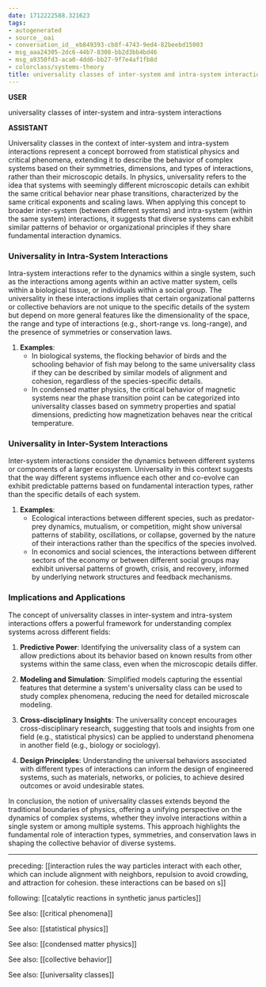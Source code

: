 ```yaml
---
date: 1712222588.321623
tags:
- autogenerated
- source__oai
- conversation_id__eb849393-cb8f-4743-9ed4-82beebd15003
- msg_aaa24305-2dc6-44b7-8308-bb2d3bb4bd46
- msg_a9350fd3-aca0-4dd6-bb27-9f7e4af1fb8d
- colorclass/systems-theory
title: universality classes of inter-system and intra-system interactions
---
```


**USER**

universality classes of inter-system and intra-system interactions


**ASSISTANT**

Universality classes in the context of inter-system and intra-system interactions represent a concept borrowed from statistical physics and critical phenomena, extending it to describe the behavior of complex systems based on their symmetries, dimensions, and types of interactions, rather than their microscopic details. In physics, universality refers to the idea that systems with seemingly different microscopic details can exhibit the same critical behavior near phase transitions, characterized by the same critical exponents and scaling laws. When applying this concept to broader inter-system (between different systems) and intra-system (within the same system) interactions, it suggests that diverse systems can exhibit similar patterns of behavior or organizational principles if they share fundamental interaction dynamics.

### Universality in Intra-System Interactions

Intra-system interactions refer to the dynamics within a single system, such as the interactions among agents within an active matter system, cells within a biological tissue, or individuals within a social group. The universality in these interactions implies that certain organizational patterns or collective behaviors are not unique to the specific details of the system but depend on more general features like the dimensionality of the space, the range and type of interactions (e.g., short-range vs. long-range), and the presence of symmetries or conservation laws.

1. **Examples**: 
   - In biological systems, the flocking behavior of birds and the schooling behavior of fish may belong to the same universality class if they can be described by similar models of alignment and cohesion, regardless of the species-specific details.
   - In condensed matter physics, the critical behavior of magnetic systems near the phase transition point can be categorized into universality classes based on symmetry properties and spatial dimensions, predicting how magnetization behaves near the critical temperature.

### Universality in Inter-System Interactions

Inter-system interactions consider the dynamics between different systems or components of a larger ecosystem. Universality in this context suggests that the way different systems influence each other and co-evolve can exhibit predictable patterns based on fundamental interaction types, rather than the specific details of each system.

1. **Examples**:
   - Ecological interactions between different species, such as predator-prey dynamics, mutualism, or competition, might show universal patterns of stability, oscillations, or collapse, governed by the nature of their interactions rather than the specifics of the species involved.
   - In economics and social sciences, the interactions between different sectors of the economy or between different social groups may exhibit universal patterns of growth, crisis, and recovery, informed by underlying network structures and feedback mechanisms.

### Implications and Applications

The concept of universality classes in inter-system and intra-system interactions offers a powerful framework for understanding complex systems across different fields:

1. **Predictive Power**: Identifying the universality class of a system can allow predictions about its behavior based on known results from other systems within the same class, even when the microscopic details differ.

2. **Modeling and Simulation**: Simplified models capturing the essential features that determine a system's universality class can be used to study complex phenomena, reducing the need for detailed microscale modeling.

3. **Cross-disciplinary Insights**: The universality concept encourages cross-disciplinary research, suggesting that tools and insights from one field (e.g., statistical physics) can be applied to understand phenomena in another field (e.g., biology or sociology).

4. **Design Principles**: Understanding the universal behaviors associated with different types of interactions can inform the design of engineered systems, such as materials, networks, or policies, to achieve desired outcomes or avoid undesirable states.

In conclusion, the notion of universality classes extends beyond the traditional boundaries of physics, offering a unifying perspective on the dynamics of complex systems, whether they involve interactions within a single system or among multiple systems. This approach highlights the fundamental role of interaction types, symmetries, and conservation laws in shaping the collective behavior of diverse systems.


---

preceding: [[interaction rules the way particles interact with each other, which can include alignment with neighbors, repulsion to avoid crowding, and attraction for cohesion. these interactions can be based on s]]  


following: [[catalytic reactions in synthetic janus particles]]

See also: [[critical phenomena]]


See also: [[statistical physics]]


See also: [[condensed matter physics]]


See also: [[collective behavior]]


See also: [[universality classes]]